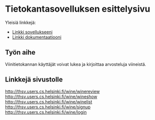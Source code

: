 # Tietokantasovelluksen esittelysivu

Yleisiä linkkejä:

* [Linkki sovellukseeni](http://thsv.users.cs.helsinki.fi/wine/)
* [Linkki dokumentaatiooni](https://github.com/thomsva/Tsoha-Bootstrap/blob/master/doc/dokumentaatio.pdf)

## Työn aihe

Viinitietokannan käyttäjät voivat lukea ja kirjoittaa arvosteluja viineistä. 


## Linkkejä sivustolle

http://thsv.users.cs.helsinki.fi/wine/winereview
http://thsv.users.cs.helsinki.fi/wine/wineshow
http://thsv.users.cs.helsinki.fi/wine/winelist
http://thsv.users.cs.helsinki.fi/wine/signup
http://thsv.users.cs.helsinki.fi/wine/login
